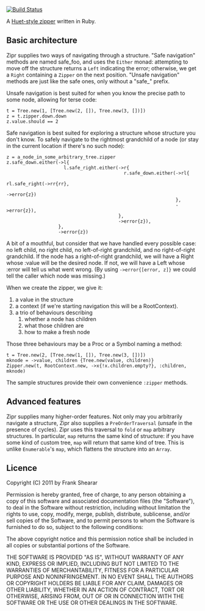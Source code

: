 [![Build Status](https://secure.travis-ci.org/frankshearar/zipr.png?branch=master)](http://travis-ci.org/frankshearar/zipr)

A [Huet-style zipper](http://www.st.cs.uni-saarland.de/edu/seminare/2005/advanced-fp/docs/huet-zipper.pdf) written in Ruby.

Basic architecture
------------------

Zipr supplies two ways of navigating through a structure. "Safe navigation" methods are named safe\_foo, and uses the `Either` monad: attempting to move off the structure returns a `Left` indicating the error; otherwise, we get a `Right` containing a `Zipper` on the next position. "Unsafe navigation" methods are just like the safe ones, only without a "safe\_" prefix.

Unsafe navigation is best suited for when you know the precise path to some node, allowing for terse code:

    t = Tree.new(1, [Tree.new(2, []), Tree.new(3, [])])
    z = t.zipper.down.down
    z.value.should == 2

Safe navigation is best suited for exploring a structure whose structure you don't know. To safely navigate to the rightmost grandchild of a node (or stay in the current location if there's no such node):

    z = a_node_in_some_arbitrary_tree.zipper
    z.safe_down.either(->l{
                         l.safe_right.either(->r{
                                               r.safe_down.either(->rl{
                                                                    rl.safe_right(->rr{rr},
                                                                                  ->error{z})
                                                                  },
                                                                  ->error{z}),
                                             },
                                             ->error{z}),
                       },
                       ->error{z})

A bit of a mouthful, but consider that we have handled every possible case: no left child, no right child, no left-of-right grandchild, and no right-of-right grandchild. If the node has a right-of-right grandchild, we will have a Right whose :value will be the desired node. If not, we will have a Left whose :error will tell us what went wrong. (By using `->error{[error, z]}` we could tell the caller which node was missing.)

When we create the zipper, we give it:

1. a value in the structure
2. a context (if we're starting navigation this will be a RootContext).
3. a trio of behaviours describing
    1. whether a node has children
    2. what those children are
    3. how to make a fresh node

Those three behaviours may be a Proc or a Symbol naming a method:

    t = Tree.new(2, [Tree.new(1, []), Tree.new(3, [])])
    mknode = ->value, children {Tree.new(value, children)}
    Zipper.new(t, RootContext.new, ->x{!x.children.empty?}, :children, mknode)

The sample structures provide their own convenience `:zipper` methods.

Advanced features
-----------------
Zipr supplies many higher-order features. Not only may you arbitrarily navigate a structure, Zipr also supplies a `PreOrderTraversal` (unsafe in the presence of cycles). Zipr uses this traversal to `fold` or `map` arbitrary structures. In particular, `map` returns the same kind of structure: if you have some kind of custom tree, `map` will return that same kind of tree. This is unlike `Enumerable`'s `map`, which flattens the structure into an `Array`.

Licence
-------

Copyright (C) 2011 by Frank Shearar

Permission is hereby granted, free of charge, to any person obtaining a copy of this software and associated documentation files (the "Software"), to deal in the Software without restriction, including without limitation the rights to use, copy, modify, merge, publish, distribute, sublicense, and/or sell copies of the Software, and to permit persons to whom the Software is furnished to do so, subject to the following conditions:

The above copyright notice and this permission notice shall be included in all copies or substantial portions of the Software.

THE SOFTWARE IS PROVIDED "AS IS", WITHOUT WARRANTY OF ANY KIND, EXPRESS OR IMPLIED, INCLUDING BUT NOT LIMITED TO THE WARRANTIES OF MERCHANTABILITY, FITNESS FOR A PARTICULAR PURPOSE AND NONINFRINGEMENT. IN NO EVENT SHALL THE AUTHORS OR COPYRIGHT HOLDERS BE LIABLE FOR ANY CLAIM, DAMAGES OR OTHER LIABILITY, WHETHER IN AN ACTION OF CONTRACT, TORT OR OTHERWISE, ARISING FROM, OUT OF OR IN CONNECTION WITH THE SOFTWARE OR THE USE OR OTHER DEALINGS IN THE SOFTWARE.